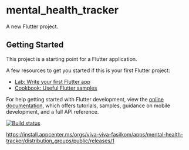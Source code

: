# mental_health_tracker

A new Flutter project.

## Getting Started

This project is a starting point for a Flutter application.

A few resources to get you started if this is your first Flutter project:

- [Lab: Write your first Flutter app](https://docs.flutter.dev/get-started/codelab)
- [Cookbook: Useful Flutter samples](https://docs.flutter.dev/cookbook)

For help getting started with Flutter development, view the
[online documentation](https://docs.flutter.dev/), which offers tutorials,
samples, guidance on mobile development, and a full API reference.

[![Build status](https://build.appcenter.ms/v0.1/apps/e5888eb0-9eac-4d82-84a4-b5912a19299d/branches/main/badge)](https://appcenter.ms)

https://install.appcenter.ms/orgs/viva-viva-fasilkom/apps/mental-health-tracker/distribution_groups/public/releases/1
